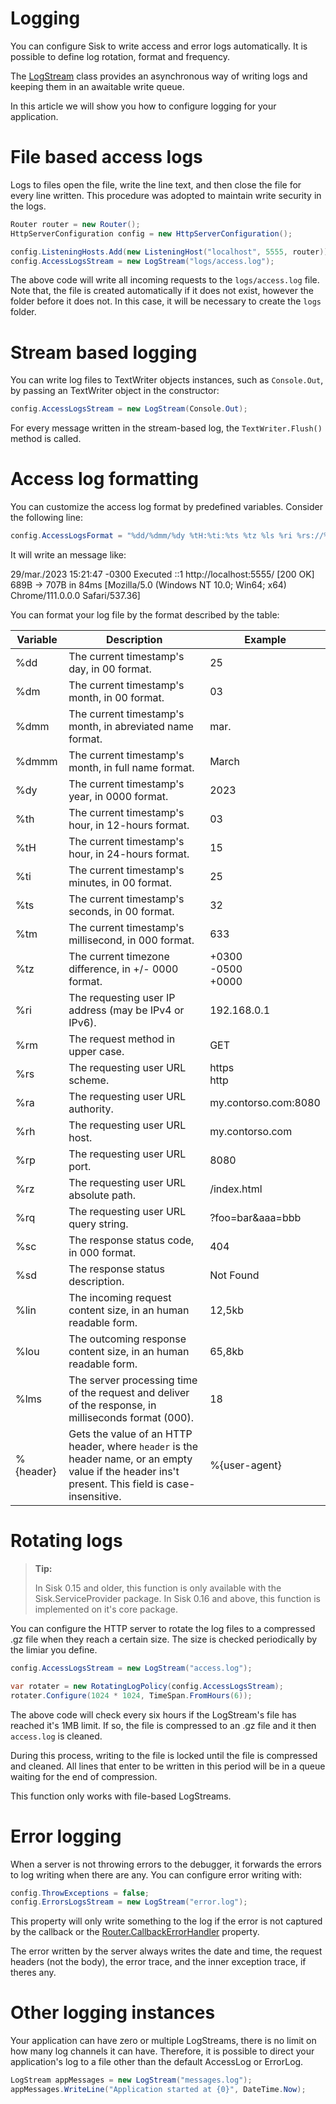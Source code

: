 # Logging

You can configure Sisk to write access and error logs automatically. It is possible to define log rotation, format and frequency.

The [LogStream](/read?q=/contents/spec/Sisk.Core.Http.LogStream) class provides an asynchronous way of writing logs and keeping them in an awaitable write queue.

In this article we will show you how to configure logging for your application.

# File based access logs

Logs to files open the file, write the line text, and then close the file for every line written. This procedure was adopted to maintain write security in the logs.

```cs
Router router = new Router();
HttpServerConfiguration config = new HttpServerConfiguration();

config.ListeningHosts.Add(new ListeningHost("localhost", 5555, router));
config.AccessLogsStream = new LogStream("logs/access.log");
```

The above code will write all incoming requests to the `logs/access.log` file. Note that, the file is created automatically if it does not exist, however the folder before it does not. In this case, it will be necessary to create the `logs` folder.

# Stream based logging

You can write log files to TextWriter objects instances, such as `Console.Out`, by passing an TextWriter object in the constructor:

```cs
config.AccessLogsStream = new LogStream(Console.Out);
```

For every message written in the stream-based log, the `TextWriter.Flush()` method is called.

# Access log formatting

You can customize the access log format by predefined variables. Consider the following line:

```cs
config.AccessLogsFormat = "%dd/%dmm/%dy %tH:%ti:%ts %tz %ls %ri %rs://%ra%rz%rq [%sc %sd] %lin -> %lou in %lmsms [%{user-agent}]";
```

It will write an message like:

29/mar./2023 15:21:47 -0300 Executed ::1 http://localhost:5555/ \[200 OK\] 689B -> 707B in 84ms \[Mozilla/5.0 (Windows NT 10.0; Win64; x64) Chrome/111.0.0.0 Safari/537.36\]

You can format your log file by the format described by the table:

<table>
    <thead>
        <tr><th>Variable</th>
        <th>Description</th>
        <th>Example</th>
    </tr></thead>
    <tbody>
        <tr>
            <td>
                %dd
            </td>
            <td>
                The current timestamp's day, in 00 format.
            </td>
            <td>
                25
            </td>
        </tr>
        <tr>
            <td>
                %dm
            </td>
            <td>
                The current timestamp's month, in 00 format.
            </td>
            <td>
                03
            </td>
        </tr>
        <tr>
            <td>
                %dmm
            </td>
            <td>
                The current timestamp's month, in abreviated name format.
            </td>
            <td>
                mar.
            </td>
        </tr>
        <tr>
            <td>
                %dmmm
            </td>
            <td>
                The current timestamp's month, in full name format.
            </td>
            <td>
                March
            </td>
        </tr>
        <tr>
            <td>
                %dy
            </td>
            <td>
                The current timestamp's year, in 0000 format.
            </td>
            <td>
                2023
            </td>
        </tr>
        <tr>
            <td>
                %th
            </td>
            <td>
                The current timestamp's hour, in 12-hours format.
            </td>
            <td>
                03
            </td>
        </tr>
        <tr>
            <td>
                %tH
            </td>
            <td>
                The current timestamp's hour, in 24-hours format.
            </td>
            <td>
                15
            </td>
        </tr>
        <tr>
            <td>
                %ti
            </td>
            <td>
                The current timestamp's minutes, in 00 format.
            </td>
            <td>
                25
            </td>
        </tr>
        <tr>
            <td>
                %ts
            </td>
            <td>
                The current timestamp's seconds, in 00 format.
            </td>
            <td>
                32
            </td>
        </tr>
        <tr>
            <td>
                %tm
            </td>
            <td>
                The current timestamp's millisecond, in 000 format.
            </td>
            <td>
                633
            </td>
        </tr>
        <tr>
            <td>
                %tz
            </td>
            <td>
                The current timezone difference, in +/- 0000 format.
            </td>
            <td>
                +0300<br>
                -0500<br>
                +0000
            </td>
        </tr>
        <tr>
            <td>
                %ri
            </td>
            <td>
                The requesting user IP address (may be IPv4 or IPv6).
            </td>
            <td>
                192.168.0.1
            </td>
        </tr>
        <tr>
            <td>
                %rm
            </td>
            <td>
                The request method in upper case.
            </td>
            <td>
                GET
            </td>
        </tr>
        <tr>
            <td>
                %rs
            </td>
            <td>
                The requesting user URL scheme.
            </td>
            <td>
                https<br>
                http
            </td>
        </tr>
        <tr>
            <td>
                %ra
            </td>
            <td>
                The requesting user URL authority.
            </td>
            <td>
                my.contorso.com:8080
            </td>
        </tr>
        <tr>
            <td>
                %rh
            </td>
            <td>
                The requesting user URL host.
            </td>
            <td>
                my.contorso.com
            </td>
        </tr>
        <tr>
            <td>
                %rp
            </td>
            <td>
                The requesting user URL port.
            </td>
            <td>
                8080
            </td>
        </tr>
        <tr>
            <td>
                %rz
            </td>
            <td>
                The requesting user URL absolute path.
            </td>
            <td>
                /index.html
            </td>
        </tr>
        <tr>
            <td>
                %rq
            </td>
            <td>
                The requesting user URL query string.
            </td>
            <td>
                ?foo=bar&amp;aaa=bbb
            </td>
        </tr>
        <tr>
            <td>
                %sc
            </td>
            <td>
                The response status code, in 000 format.
            </td>
            <td>
                404
            </td>
        </tr>
        <tr>
            <td>
                %sd
            </td>
            <td>
                The response status description.
            </td>
            <td>
                Not Found
            </td>
        </tr>
        <tr>
            <td>
                %lin
            </td>
            <td>
                The incoming request content size, in an human readable form.
            </td>
            <td>
                12,5kb
            </td>
        </tr>
        <tr>
            <td>
                %lou
            </td>
            <td>
                The outcoming response content size, in an human readable form.
            </td>
            <td>
                65,8kb
            </td>
        </tr>
        <tr>
            <td>
                %lms
            </td>
            <td>
                The server processing time of the request and deliver of the response, in milliseconds
                format (000).
            </td>
            <td>
                18
            </td>
        </tr>
        <tr>
            <td>
                %{header}
            </td>
            <td>
                Gets the value of an HTTP header, where <code>header</code> is the header name, or an
                empty value if the header ins't present. This field is case-insensitive.
            </td>
            <td>
                %{user-agent}
            </td>
        </tr>
    </tbody>
</table>

# Rotating logs

> **Tip:**
>
> In Sisk 0.15 and older, this function is only available with the Sisk.ServiceProvider package. In Sisk 0.16 and above, this function is implemented on it's core package.

You can configure the HTTP server to rotate the log files to a compressed .gz file when they reach a certain size. The size is checked periodically by the limiar you define.

```cs
config.AccessLogsStream = new LogStream("access.log");

var rotater = new RotatingLogPolicy(config.AccessLogsStream);
rotater.Configure(1024 * 1024, TimeSpan.FromHours(6));
```

The above code will check every six hours if the LogStream's file has reached it's 1MB limit. If so, the file is compressed to an .gz file and it then `access.log` is cleaned.

During this process, writing to the file is locked until the file is compressed and cleaned. All lines that enter to be written in this period will be in a queue waiting for the end of compression.

This function only works with file-based LogStreams.

# Error logging

When a server is not throwing errors to the debugger, it forwards the errors to log writing when there are any. You can configure error writing with:

```cs
config.ThrowExceptions = false;
config.ErrorsLogsStream = new LogStream("error.log");
```

This property will only write something to the log if the error is not captured by the callback or the [Router.CallbackErrorHandler](/read?q=/contents/spec/Sisk.Core.Routing.Router.CallbackErrorHandler) property.

The error written by the server always writes the date and time, the request headers (not the body), the error trace, and the inner exception trace, if theres any.

# Other logging instances

Your application can have zero or multiple LogStreams, there is no limit on how many log channels it can have. Therefore, it is possible to direct your application's log to a file other than the default AccessLog or ErrorLog.

```cs
LogStream appMessages = new LogStream("messages.log");
appMessages.WriteLine("Application started at {0}", DateTime.Now);
```